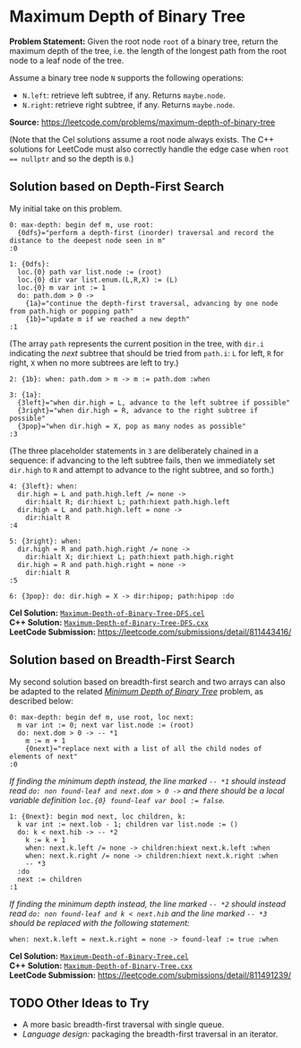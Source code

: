 # Maximum Depth of Binary Tree

**Problem Statement:** Given the root node `root` of a binary tree,
return the maximum depth of the tree, i.e. the length of the longest path from the root node to a leaf node of the tree.

Assume a binary tree node `N` supports the following operations:

- `N.left`: retrieve left subtree, if any. Returns `maybe.node`.
- `N.right`: retrieve right subtree, if any. Returns `maybe.node`.

**Source:** <https://leetcode.com/problems/maximum-depth-of-binary-tree>

(Note that the Cel solutions assume a root node always exists.  The
C++ solutions for LeetCode must also correctly handle the edge case
when `root == nullptr` and so the depth is `0`.)

## Solution based on Depth-First Search

My initial take on this problem.

    0: max-depth: begin def m, use root:
      {0dfs}="perform a depth-first (inorder) traversal and record the distance to the deepest node seen in m"
    :0

    1: {0dfs}:
      loc.{0} path var list.node := (root)
      loc.{0} dir var list.enum.(L,R,X) := (L)
      loc.{0} m var int := 1
      do: path.dom > 0 ->
        {1a}="continue the depth-first traversal, advancing by one node from path.high or popping path"
        {1b}="update m if we reached a new depth"
    :1

(The array `path` represents the current position in the tree, with
`dir.i` indicating the *next* subtree that should be tried from
`path.i`: `L` for left, `R` for right, `X` when no more subtrees are
left to try.)

    2: {1b}: when: path.dom > m -> m := path.dom :when

    3: {1a}:
      {3left}="when dir.high = L, advance to the left subtree if possible"
      {3right}="when dir.high = R, advance to the right subtree if possible"
      {3pop}="when dir.high = X, pop as many nodes as possible"
    :3

(The three placeholder statements in `3` are deliberately chained in a
sequence: if advancing to the left subtree fails, then we immediately
set `dir.high` to `R` and attempt to advance to the right subtree, and
so forth.)

    4: {3left}: when:
      dir.high = L and path.high.left /= none ->
        dir:hialt R; dir:hiext L; path:hiext path.high.left
      dir.high = L and path.high.left = none ->
        dir:hialt R
    :4

    5: {3right}: when:
      dir.high = R and path.high.right /= none ->
        dir:hialt X; dir:hiext L; path:hiext path.high.right
      dir.high = R and path.high.right = none ->
        dir:hialt R
    :5

    6: {3pop}: do: dir.high = X -> dir:hipop; path:hipop :do

**Cel Solution:** [`Maximum-Depth-of-Binary-Tree-DFS.cel`](../../cel-examples/leetcode-60/Maximum-Depth-of-Binary-Tree-DFS.cel)  
**C++ Solution:** [`Maximum-Depth-of-Binary-Tree-DFS.cxx`](../../c++-examples/leetcode-60/Maximum-Depth-of-Binary-Tree-DFS.cxx)  
**LeetCode Submission:** <https://leetcode.com/submissions/detail/811443416/> <!-- TODO: from old account; needs cleanup -->

## Solution based on Breadth-First Search
<a name="breadth-first" />

My second solution based on breadth-first search and two arrays can
also be adapted to the related [*Minimum Depth of Binary Tree*](Minimum-Depth-of-Binary-Tree.md)
problem, as described below:

    0: max-depth: begin def m, use root, loc next:
      m var int := 0; next var list.node := (root)
      do: next.dom > 0 -> -- *1
        m := m + 1
        {0next}="replace next with a list of all the child nodes of elements of next"
    :0

*If finding the minimum depth instead, the line marked `-- *1` should
instead read `do: non found-leaf and next.dom > 0 ->` and there should
be a local variable definition `loc.{0} found-leaf var bool := false`.*

    1: {0next}: begin mod next, loc children, k:
      k var int := next.lob - 1; children var list.node := ()
      do: k < next.hib -> -- *2
        k := k + 1
        when: next.k.left /= none -> children:hiext next.k.left :when
        when: next.k.right /= none -> children:hiext next.k.right :when
        -- *3
      :do
      next := children
    :1

*If finding the minimum depth instead, the line marked `-- *2` should
instead read `do: non found-leaf and k < next.hib` and the line marked
`-- *3` should be replaced with the following statement:*

    when: next.k.left = next.k.right = none -> found-leaf := true :when

**Cel Solution:** [`Maximum-Depth-of-Binary-Tree.cel`](../../cel-examples/leetcode-60/Maximum-Depth-of-Binary-Tree.cel)  
**C++ Solution:** [`Maximum-Depth-of-Binary-Tree.cxx`](../../c++-examples/leetcode-60/Maximum-Depth-of-Binary-Tree.cxx)  
**LeetCode Submission:** <https://leetcode.com/submissions/detail/811491239/> <!-- TODO: from old account; needs cleanup -->

## **TODO** Other Ideas to Try

- A more basic breadth-first traversal with single queue.
- *Language design:* packaging the breadth-first traversal in an iterator.
